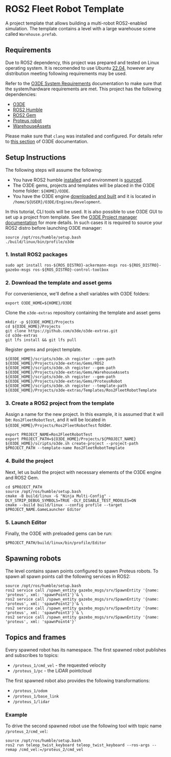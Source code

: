 # ROS2 Fleet Robot Template

A project template that allows building a multi-robot ROS2-enabled simulation. The template contains a level with a large warehouse scene called `Warehouse.prefab`. 

## Requirements

Due to ROS2 dependency, this project was prepared and tested on Linux operating system. It is recomended to use Ubuntu [22.04](https://www.releases.ubuntu.com/22.04/), however any distribution meeting following requirements may be used.

Refer to the [O3DE System Requirements](https://www.o3de.org/docs/welcome-guide/requirements/) documentation to make sure that the system/hardware requirements are met. 
This project has the following dependencies:

- [O3DE](https://github.com/o3de/o3de)
- [ROS2 Humble](https://docs.ros.org/en/humble/index.html)
- [ROS2 Gem](https://github.com/o3de/o3de-extras/tree/development/Gems/ROS2)
- [Proteus robot](https://github.com/o3de/o3de-extras/tree/development/Gems/ProteusRobot)
- [WarehouseAssets](https://github.com/o3de/o3de-extras/tree/development/Gems/WarehouseAssets)

Please make sure that `clang` was installed and configured. For details refer to [this section](https://www.o3de.org/docs/welcome-guide/requirements/#linux) of O3DE documentation.

## Setup Instructions

The following steps will assume the following:

- You have ROS2 humble [installed](https://docs.ros.org/en/humble/Installation.html) and environment is [sourced](https://docs.ros.org/en/humble/Tutorials/Beginner-CLI-Tools/Configuring-ROS2-Environment.html#source-the-setup-files).
- The O3DE gems, projects and templates will be placed in the O3DE home folder: `${HOME}/O3DE`.
- You have the O3DE engine [downloaded and built](https://www.o3de.org/docs/welcome-guide/setup/setup-from-github) and it is located in `/home/${USER}/O3DE/Engines/Development`.

In this tutorial, CLI tools will be used. It is also possible to use O3DE GUI to set up a project from template. See the [O3DE Project manager documentation](https://www.o3de.org/docs/user-guide/project-config/project-manager/) for more details. In such cases it is required to source your ROS2 distro before launching O3DE manager:

```shell
source /opt/ros/humble/setup.bash
./build/linux/bin/profile/o3de
```

### 1. Install ROS2 packages

```shell
sudo apt install ros-${ROS_DISTRO}-ackermann-msgs ros-${ROS_DISTRO}-gazebo-msgs ros-${ROS_DISTRO}-control-toolbox
```

### 2. Download the template and asset gems

For convenienience, we'll define a shell variables with O3DE folders:

```shell
export O3DE_HOME=${HOME}/O3DE
```

Clone the `o3de-extras` repository containing the template and asset gems

```shell
mkdir -p ${O3DE_HOME}/Projects
cd ${O3DE_HOME}/Projects
git clone https://github.com/o3de/o3de-extras.git 
cd o3de-extras 
git lfs install && git lfs pull
```


Register gems and project template.

```shell
${O3DE_HOME}/scripts/o3de.sh register --gem-path ${O3DE_HOME}/Projects/o3de-extras/Gems/ROS2
${O3DE_HOME}/scripts/o3de.sh register --gem-path ${O3DE_HOME}/Projects/o3de-extras/Gems/WarehouseAssets
${O3DE_HOME}/scripts/o3de.sh register --gem-path ${O3DE_HOME}/Projects/o3de-extras/Gems/ProteusRobot
${O3DE_HOME}/scripts/o3de.sh register --template-path ${O3DE_HOME}/Projects/o3de-extras/Templates/Ros2FleetRobotTemplate
```

### 3. Create a ROS2 project from the template

Assign a name for the new project. In this example, it is assumed that it will be: `Ros2FleetRobotTest`, and it will be located in `${O3DE_HOME}/Projects/Ros2FleetRobotTest` folder. 

```shell
export PROJECT_NAME=Ros2FleetRobotTest
export PROJECT_PATH=${O3DE_HOME}/Projects/${PROJECT_NAME}
${O3DE_HOME}/scripts/o3de.sh create-project --project-path $PROJECT_PATH --template-name Ros2FleetRobotTemplate
```

### 4. Build the project

Next, let us build the project with necessary elements of the O3DE engine and ROS2 Gem.

```shell
cd $PROJECT_PATH
source /opt/ros/humble/setup.bash
cmake -B build/linux -G "Ninja Multi-Config" -DLY_STRIP_DEBUG_SYMBOLS=TRUE -DLY_DISABLE_TEST_MODULES=ON
cmake --build build/linux --config profile --target $PROJECT_NAME.GameLauncher Editor
```

### 5. Launch Editor

Finally, the O3DE with preloaded gems can be run:

```shell
$PROJECT_PATH/build/linux/bin/profile/Editor
```

## Spawning robots

The level contains spawn points configured to spawn Proteus robots.
To spawn all spawn points call the following services in ROS2:

```shell
source /opt/ros/humble/setup.bash
ros2 service call /spawn_entity gazebo_msgs/srv/SpawnEntity '{name: 'proteus', xml: 'spawnPoint1'}'& \
ros2 service call /spawn_entity gazebo_msgs/srv/SpawnEntity '{name: 'proteus', xml: 'spawnPoint2'}'& \
ros2 service call /spawn_entity gazebo_msgs/srv/SpawnEntity '{name: 'proteus', xml: 'spawnPoint3'}'& \
ros2 service call /spawn_entity gazebo_msgs/srv/SpawnEntity '{name: 'proteus', xml: 'spawnPoint4'}'
```

## Topics and frames

Every spawned robot has its namespace.
The first spawned robot publishes and subscribes to topics:

- `/proteus_1/cmd_vel` - the requested velocity
- `/proteus_1/pc` - the LiDAR pointcloud

The first spawned robot also provides the following transformations:

- `/proteus_1/odom`
- `/proteus_1/base_link`
- `/proteus_1/lidar`

### Example

To drive the second spawned robot use the following tool with topic name `/proteus_2/cmd_vel`:

```shell
source /opt/ros/humble/setup.bash
ros2 run teleop_twist_keyboard teleop_twist_keyboard --ros-args --remap /cmd_vel:=/proteus_2/cmd_vel
```
